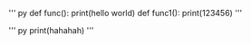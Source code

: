 '''
py
def func():
    print(hello world)
def func1():
    print(123456)
'''

'''
py
print(hahahah)
'''
